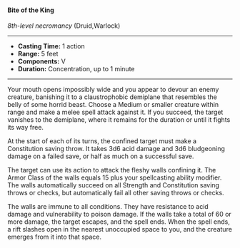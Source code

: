 #### Bite of the King
*8th-level necromancy* (Druid,Warlock)
___
- **Casting Time:** 1 action
- **Range:** 5 feet
- **Components:** V
- **Duration:** Concentration, up to 1 minute
---
Your mouth opens impossibly wide and you appear to devour an enemy creature, banishing it to a claustrophobic demiplane that resembles the belly of some horrid beast. Choose a Medium or smaller creature within range and make a melee spell attack against it. If you succeed, the target vanishes to the demiplane, where it remains for the duration or until it fights its way free.

At the start of each of its turns, the confined target must make a Constitution saving throw. It
takes 3d6 acid damage and 3d6 bludgeoning damage on a failed save, or half as much on a successful save.

The target can use its action to attack the fleshy walls confining it. The Armor Class of the walls equals 15 plus your spellcasting ability modifier. The walls automatically succeed on all Strength and Constitution saving throws or checks, but automatically fail all other saving throws or checks.

The walls are immune to all conditions. They have resistance to acid damage and vulnerability to poison damage. If the walls take a total of 60 or more damage, the target escapes, and the spell ends. When the spell ends, a rift slashes open in the nearest unoccupied space to you, and the creature emerges from it into that space.
